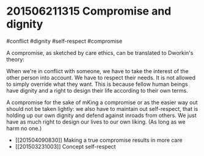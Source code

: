 # 201506211315 Compromise and dignity
#conflict #dignity #self-respect #compromise

A compromise, as sketched by care ethics, can be translated to Dworkin's theory:

When we're in conflict with someone, we have to take the interest of the other person into account. We have to respect their needs. It is not allowed to simply override what they want. This is because fellow human beings have dignity and a right to design their life according to their own terms.

A compromise for the sake of mKing a compromise or as the easier way out should not be taken lightly: we also have to maintain out self-respect, that is holding up our own dignity and defend against inroads from others. We just have as much right to design our lives to our own liking. (As long as we harm no one.)

- [[201504090830]] Making a true compromise results in more care
- [[201503231003]] Concept self-respect
